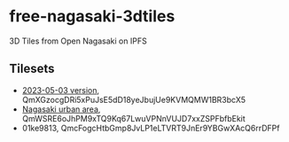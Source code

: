 # free-nagasaki-3dtiles
3D Tiles from Open Nagasaki on IPFS

## Tilesets
- [2023-05-03 version](https://optgeo.github.io/free-nagasaki-3dtiles/?tileset=https%3A%2F%2Fsmb.optgeo.org%2Fipfs%2F\QmXGzocgDRi5xPuJsE5dD18yeJbujUe9KVMQMW1BR3bcX5/tileset.json), QmXGzocgDRi5xPuJsE5dD18yeJbujUe9KVMQMW1BR3bcX5
- [Nagasaki urban area](https://optgeo.github.io/free-nagasaki-3dtiles/?tileset=https%3A%2F%2Fsmb.optgeo.org%2Fipfs%2F\QmWSRE6oJhPM9xTQ9Kq67LwuVPNnVUJD7xxZSPFbfbEkit/tileset.json), QmWSRE6oJhPM9xTQ9Kq67LwuVPNnVUJD7xxZSPFbfbEkit
- 01ke9813, QmcFogcHtbGmp8JvLP1eLTVRT9JnEr9YBGwXAcQ6rrDFPf
